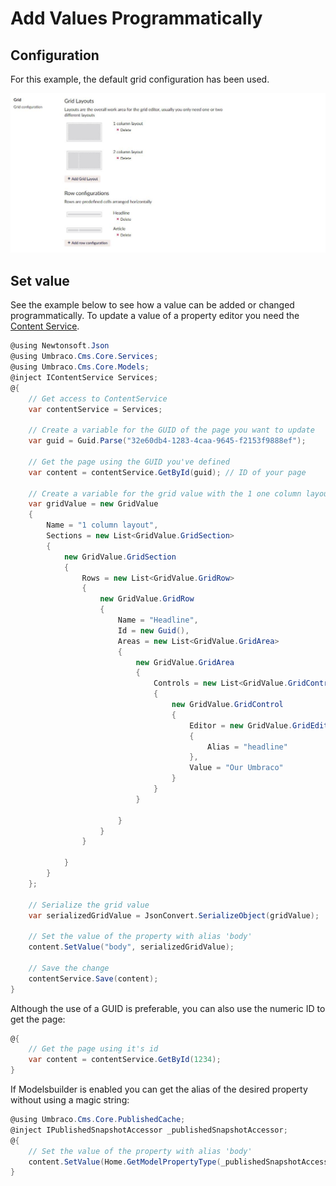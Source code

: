 # Add Values Programmatically

## Configuration

For this example, the default grid configuration has been used.

![Grid configuration](../../../../../../../11/umbraco-cms/fundamentals/backoffice/property-editors/built-in-property-editors/grid-layout/Images/Grid-configuration.jpg)

## Set value

See the example below to see how a value can be added or changed programmatically. To update a value of a property editor you need the [Content Service](../../../../../reference/management/services/contentservice/).

```csharp
@using Newtonsoft.Json
@using Umbraco.Cms.Core.Services;
@using Umbraco.Cms.Core.Models;
@inject IContentService Services;
@{
	// Get access to ContentService
	var contentService = Services;

	// Create a variable for the GUID of the page you want to update
	var guid = Guid.Parse("32e60db4-1283-4caa-9645-f2153f9888ef");

	// Get the page using the GUID you've defined
	var content = contentService.GetById(guid); // ID of your page

	// Create a variable for the grid value with the 1 one column layout and add a headline
	var gridValue = new GridValue
	{
		Name = "1 column layout",
		Sections = new List<GridValue.GridSection>
		{
			new GridValue.GridSection
			{
				Rows = new List<GridValue.GridRow>
				{
					new GridValue.GridRow
					{
						Name = "Headline",
						Id = new Guid(),
						Areas = new List<GridValue.GridArea>
						{
							new GridValue.GridArea
							{
								Controls = new List<GridValue.GridControl>
								{
									new GridValue.GridControl
									{
										Editor = new GridValue.GridEditor
										{
											Alias = "headline"
										},
										Value = "Our Umbraco"
									}
								}
							}

						}
					}
				}

			}
		}
	};

	// Serialize the grid value
	var serializedGridValue = JsonConvert.SerializeObject(gridValue);

	// Set the value of the property with alias 'body'
	content.SetValue("body", serializedGridValue);

	// Save the change
	contentService.Save(content);
}
```

Although the use of a GUID is preferable, you can also use the numeric ID to get the page:

```csharp
@{
    // Get the page using it's id
    var content = contentService.GetById(1234); 
}
```

If Modelsbuilder is enabled you can get the alias of the desired property without using a magic string:

```csharp
@using Umbraco.Cms.Core.PublishedCache;
@inject IPublishedSnapshotAccessor _publishedSnapshotAccessor;
@{
    // Set the value of the property with alias 'body'
    content.SetValue(Home.GetModelPropertyType(_publishedSnapshotAccessor, x => x.Body).Alias, serializedGridValue);
}
```
